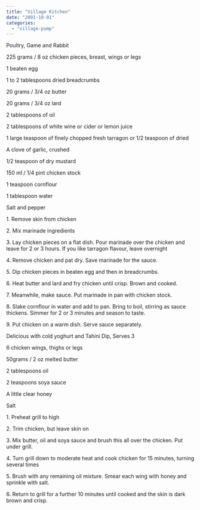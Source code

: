 ```yaml
---
title: "Village Kitchen"
date: "2001-10-01"
categories: 
  - "village-pump"
---
```


Poultry, Game and Rabbit

225 grams / 8 oz chicken pieces, breast, wings or legs

1 beaten egg

1 to 2 tablespoons dried breadcrumbs

20 grams / 3/4 oz butter

20 grams / 3/4 oz lard

2 tablespoons of oil

2 tablespoons of white wine or cider or lemon juice

1 large teaspoon of finely chopped fresh tarragon or 1/2 teaspoon of dried

A clove of garlic, crushed

1/2 teaspoon of dry mustard

150 ml / 1/4 pint chicken stock

1 teaspoon cornflour

1 tablespoon water

Salt and pepper

1\. Remove skin from chicken

2\. Mix marinade ingredients

3\. Lay chicken pieces on a flat dish. Pour marinade over the chicken and leave for 2 or 3 hours. If you like tarragon flavour, leave overnight

4\. Remove chicken and pat dry. Save marinade for the sauce.

5\. Dip chicken pieces in beaten egg and then in breadcrumbs.

6\. Heat butter and lard and fry chicken until crisp. Brown and cooked.

7\. Meanwhile, make sauce. Put marinade in pan with chicken stock.

8\. Slake cornflour in water and add to pan. Bring to boil, stirring as sauce thickens. Simmer for 2 or 3 minutes and season to taste.

9\. Put chicken on a warm dish. Serve sauce separately.

Delicious with cold yoghurt and Tahini Dip, Serves 3

6 chicken wings, thighs or legs

50grams / 2 oz melted butter

2 tablespoons oil

2 teaspoons soya sauce

A little clear honey

Salt

1\. Preheat grill to high

2\. Trim chicken, but leave skin on

3\. Mix butter, oil and soya sauce and brush this all over the chicken. Put under grill.

4\. Turn grill down to moderate heat and cook chicken for 15 minutes, turning several times

5\. Brush with any remaining oil mixture. Smear each wing with honey and sprinkle with salt.

6\. Return to grill for a further 10 minutes until cooked and the skin is dark brown and crisp.
